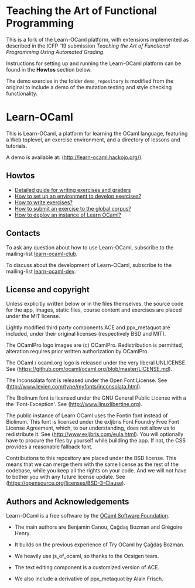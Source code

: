 Teaching the Art of Functional Programming
==========================================

This is a fork of the Learn-OCaml platform, with extensions implemented as described in the ICFP '19 submission *Teaching the Art of Functional Programming Using Automated Grading*.

Instructions for setting up and running the Learn-OCaml platform can be found in the **Howtos** section below.

The demo exercise in the folder `demo_repository` is modified from the original to include a demo of the mutation testing and style checking functionality.

Learn-OCaml
===========

This is Learn-OCaml, a platform for learning the OCaml language,
featuring a Web toplevel, an exercise environment, and a directory of
lessons and tutorials.

A demo is available at: (http://learn-ocaml.hackojo.org/).

Howtos
------

* [Detailed guide for writing exercises and graders](docs/exercises-detailed-guide.md)
* [How to set up an environment to develop exercises?](docs/howto-setup-exercise-development-environment.md)
* [How to write exercises?](docs/howto-write-exercises.md)
* [How to submit an exercise to the global corpus?](docs/howto-submit-an-exercise.md)
* [How to deploy an instance of Learn OCaml?](docs/howto-deploy-a-learn-ocaml-instance.md)

Contacts
--------

To ask any question about how to use Learn-OCaml, subscribe to
the mailing-list [learn-ocaml-club](https://sympa.inria.fr/sympa/subscribe/learn-ocaml-club).

To discuss about the development of Learn-OCaml, subscribe to
the mailing-list [learn-ocaml-dev](https://sympa.inria.fr/sympa/subscribe/learn-ocaml-dev).

License and copyright
---------------------

Unless explicitly written below or in the files themselves, the source
code for the app, images, static files, course content and exercises
are placed under the MIT license.

Lightly modified third party components ACE and ppx_metaquot are
included, under their original licenses (respectively BSD and MIT).

The OCamlPro logo images are (c) OCamlPro. Redistribution is
permitted, alteration requires prior written authorization by
OCamlPro.

The OCaml / ocaml.org logo is released under the very liberal UNLICENSE.
See (https://github.com/ocaml/ocaml.org/blob/master/LICENSE.md).

The Inconsolata font is released under the Open Font License.
See (http://www.levien.com/type/myfonts/inconsolata.html).

The Biolinum font is licensed under the GNU General Public License with
a the 'Font-Exception'.
See (http://www.linuxlibertine.org).

The public instance of Learn OCaml uses the Fontin font instead of
Biolinum. This font is licensed under the exljbris Font Foundry Free
Font License Agreement, which, to our understanding, does not allow us
to redistribute it. See (http://www.exljbris.com/eula.html). You will
optionally have to procure the files by yourself while building the
app. If not, the CSS provides a reasonable fallback font.

Contributions to this repository are placed under the BSD
license. This means that we can merge them with the same license as
the rest of the codebase, while you keep all the rights on your code.
And we will not have to bother you with any future license update.
See (https://opensource.org/licenses/BSD-3-Clause).

Authors and Acknowledgements
----------------------------

Learn-OCaml is a free software by the [OCaml Software Foundation](http://ocaml-sf.org).

 * The main authors are Benjamin Canou, Çağdaş Bozman and Grégoire Henry.

 * It builds on the previous experience of Try OCaml by Çağdaş Bozman.

 * We heavily use js_of_ocaml, so thanks to the Ocsigen team.

 * The text editing component is a customized version of ACE.

 * We also include a derivative of ppx_metaquot by Alain Frisch.
